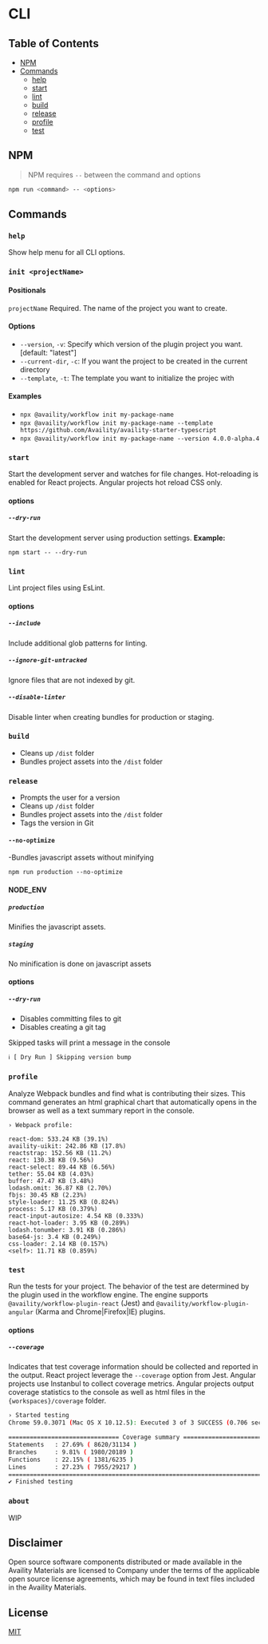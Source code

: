 # CLI

## Table of Contents

-   [NPM](#npm)
-   [Commands](#commands)
    -   [help](#help)
    -   [start](#start)
    -   [lint](#lint)
    -   [build](#build)
    -   [release](#release)
    -   [profile](#profile)
    -   [test](#test)

## NPM

> NPM requires `--` between the command and options

```bash
npm run <command> -- <options>
```

## Commands

### `help`

Show help menu for all CLI options.

### `init <projectName>`

#### Positionals

`projectName` Required. The name of the project you want to create.

#### Options

-   `--version`, `-v`: Specify which version of the plugin project you want. [default: "latest"]
-   `--current-dir`, `-c`: If you want the project to be created in the current directory
-   `--template`, `-t`: The template you want to initialize the projec with

#### Examples

-   `npx @availity/workflow init my-package-name`
-   `npx @availity/workflow init my-package-name --template https://github.com/Availity/availity-starter-typescript`
-   `npx @availity/workflow init my-package-name --version 4.0.0-alpha.4`

### `start`

Start the development server and watches for file changes. Hot-reloading is enabled for React projects. Angular projects hot reload CSS only.

#### options

##### `--dry-run`

Start the development server using production settings. **Example:**

`npm start -- --dry-run`

### `lint`

Lint project files using EsLint.

#### options

##### `--include`

Include additional glob patterns for linting.

##### `--ignore-git-untracked`

Ignore files that are not indexed by git.

##### `--disable-linter`

Disable linter when creating bundles for production or staging.

### `build`

-   Cleans up `/dist` folder
-   Bundles project assets into the `/dist` folder

### `release`

-   Prompts the user for a version
-   Cleans up `/dist` folder
-   Bundles project assets into the `/dist` folder
-   Tags the version in Git

#### `--no-optimize`

-Bundles javascript assets without minifying

`npm run production --no-optimize`

#### NODE_ENV

##### `production`

Minifies the javascript assets.

##### `staging`

No minification is done on javascript assets

#### options

##### `--dry-run`

-   Disables committing files to git
-   Disables creating a git tag

Skipped tasks will print a message in the console

```bash
ℹ [ Dry Run ] Skipping version bump
```

### `profile`

Analyze Webpack bundles and find what is contributing their sizes. This command generates an html graphical chart that automatically opens in the browser as well as a text summary report in the console.

```
› Webpack profile:

react-dom: 533.24 KB (39.1%)
availity-uikit: 242.86 KB (17.8%)
reactstrap: 152.56 KB (11.2%)
react: 130.38 KB (9.56%)
react-select: 89.44 KB (6.56%)
tether: 55.04 KB (4.03%)
buffer: 47.47 KB (3.48%)
lodash.omit: 36.87 KB (2.70%)
fbjs: 30.45 KB (2.23%)
style-loader: 11.25 KB (0.824%)
process: 5.17 KB (0.379%)
react-input-autosize: 4.54 KB (0.333%)
react-hot-loader: 3.95 KB (0.289%)
lodash.tonumber: 3.91 KB (0.286%)
base64-js: 3.4 KB (0.249%)
css-loader: 2.14 KB (0.157%)
<self>: 11.71 KB (0.859%)
```

### `test`

Run the tests for your project. The behavior of the test are determined by the plugin used in the workflow engine. The engine supports `@availity/workflow-plugin-react` (Jest) and `@availity/workflow-plugin-angular` (Karma and Chrome|Firefox|IE) plugins.

#### options

##### `--coverage`

Indicates that test coverage information should be collected and reported in the output. React project leverage the `--coverage` option from Jest. Angular projects use Instanbul to collect coverage metrics. Angular projects output coverage statistics to the console as well as html files in the `{workspaces}/coverage` folder.

```bash
› Started testing
Chrome 59.0.3071 (Mac OS X 10.12.5): Executed 3 of 3 SUCCESS (0.706 secs / 0.082 secs)

=============================== Coverage summary ===============================
Statements   : 27.69% ( 8620/31134 )
Branches     : 9.81% ( 1980/20189 )
Functions    : 22.15% ( 1381/6235 )
Lines        : 27.23% ( 7955/29217 )
================================================================================
✔ Finished testing
```

### `about`

WIP

## Disclaimer

Open source software components distributed or made available in the Availity Materials are licensed to Company under the terms of the applicable open source license agreements, which may be found in text files included in the Availity Materials.

## License

[MIT](../../LICENSE)

